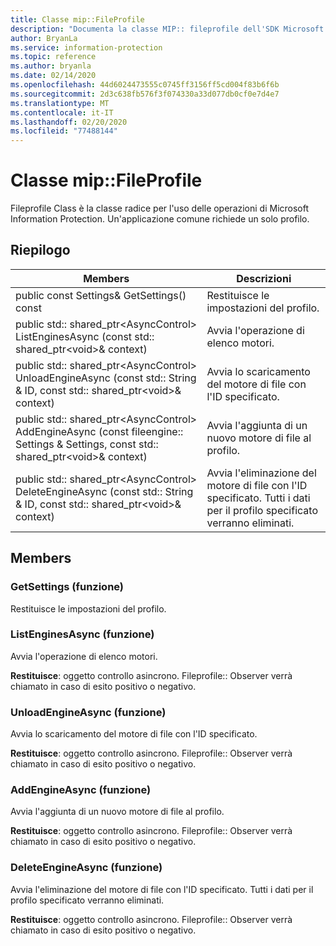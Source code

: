 ```yaml
---
title: Classe mip::FileProfile
description: "Documenta la classe MIP:: fileprofile dell'SDK Microsoft Information Protection (MIP)."
author: BryanLa
ms.service: information-protection
ms.topic: reference
ms.author: bryanla
ms.date: 02/14/2020
ms.openlocfilehash: 44d6024473555c0745ff3156ff5cd004f83b6f6b
ms.sourcegitcommit: 2d3c638fb576f3f074330a33d077db0cf0e7d4e7
ms.translationtype: MT
ms.contentlocale: it-IT
ms.lasthandoff: 02/20/2020
ms.locfileid: "77488144"
---
```

# <a name="class-mipfileprofile"></a>Classe mip::FileProfile 
Fileprofile Class è la classe radice per l'uso delle operazioni di Microsoft Information Protection.
Un'applicazione comune richiede un solo profilo.
  
## <a name="summary"></a>Riepilogo
 Members                        | Descrizioni                                
--------------------------------|---------------------------------------------
public const Settings& GetSettings() const  |  Restituisce le impostazioni del profilo.
public std:: shared_ptr\<AsyncControl\> ListEnginesAsync (const std:: shared_ptr\<void\>& context)  |  Avvia l'operazione di elenco motori.
public std:: shared_ptr\<AsyncControl\> UnloadEngineAsync (const std:: String & ID, const std:: shared_ptr\<void\>& context)  |  Avvia lo scaricamento del motore di file con l'ID specificato.
public std:: shared_ptr\<AsyncControl\> AddEngineAsync (const fileengine:: Settings & Settings, const std:: shared_ptr\<void\>& context)  |  Avvia l'aggiunta di un nuovo motore di file al profilo.
public std:: shared_ptr\<AsyncControl\> DeleteEngineAsync (const std:: String & ID, const std:: shared_ptr\<void\>& context)  |  Avvia l'eliminazione del motore di file con l'ID specificato. Tutti i dati per il profilo specificato verranno eliminati.
  
## <a name="members"></a>Members
  
### <a name="getsettings-function"></a>GetSettings (funzione)
Restituisce le impostazioni del profilo.
  
### <a name="listenginesasync-function"></a>ListEnginesAsync (funzione)
Avvia l'operazione di elenco motori.

  
**Restituisce**: oggetto controllo asincrono.
Fileprofile:: Observer verrà chiamato in caso di esito positivo o negativo.
  
### <a name="unloadengineasync-function"></a>UnloadEngineAsync (funzione)
Avvia lo scaricamento del motore di file con l'ID specificato.

  
**Restituisce**: oggetto controllo asincrono.
Fileprofile:: Observer verrà chiamato in caso di esito positivo o negativo.
  
### <a name="addengineasync-function"></a>AddEngineAsync (funzione)
Avvia l'aggiunta di un nuovo motore di file al profilo.

  
**Restituisce**: oggetto controllo asincrono.
Fileprofile:: Observer verrà chiamato in caso di esito positivo o negativo.
  
### <a name="deleteengineasync-function"></a>DeleteEngineAsync (funzione)
Avvia l'eliminazione del motore di file con l'ID specificato. Tutti i dati per il profilo specificato verranno eliminati.

  
**Restituisce**: oggetto controllo asincrono.
Fileprofile:: Observer verrà chiamato in caso di esito positivo o negativo.
